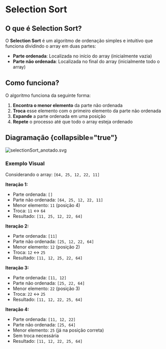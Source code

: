 # Selection Sort

## O que é Selection Sort?

O **Selection Sort** é um algoritmo de ordenação simples e intuitivo que funciona dividindo o array em duas partes:
- **Parte ordenada**: Localizada no início do array (inicialmente vazia)
- **Parte não ordenada**: Localizada no final do array (inicialmente todo o array)

## Como funciona?

O algoritmo funciona da seguinte forma:

1. **Encontra o menor elemento** da parte não ordenada
2. **Troca** esse elemento com o primeiro elemento da parte não ordenada
3. **Expande** a parte ordenada em uma posição
4. **Repete** o processo até que todo o array esteja ordenado

## Diagramação {collapsible="true"}

![selectionSort_anotado.svg](selectionSort_anotado.svg)

### Exemplo Visual

Considerando o array: `[64, 25, 12, 22, 11]`

**Iteração 1:**
- Parte ordenada: `[]`
- Parte não ordenada: `[64, 25, 12, 22, 11]`
- Menor elemento: `11` (posição 4)
- Troca: `11` ↔ `64`
- Resultado: `[11, 25, 12, 22, 64]`

**Iteração 2:**
- Parte ordenada: `[11]`
- Parte não ordenada: `[25, 12, 22, 64]`
- Menor elemento: `12` (posição 2)
- Troca: `12` ↔ `25`
- Resultado: `[11, 12, 25, 22, 64]`

**Iteração 3:**
- Parte ordenada: `[11, 12]`
- Parte não ordenada: `[25, 22, 64]`
- Menor elemento: `22` (posição 3)
- Troca: `22` ↔ `25`
- Resultado: `[11, 12, 22, 25, 64]`

**Iteração 4:**
- Parte ordenada: `[11, 12, 22]`
- Parte não ordenada: `[25, 64]`
- Menor elemento: `25` (já na posição correta)
- Sem troca necessária
- Resultado: `[11, 12, 22, 25, 64]`

